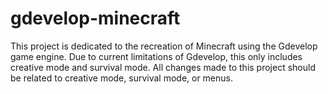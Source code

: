 # gdevelop-minecraft
This project is dedicated to the recreation of Minecraft using the Gdevelop game engine. Due to current limitations of Gdevelop, this only includes creative mode and survival mode. All changes made to this project should be related to creative mode, survival mode, or menus.
